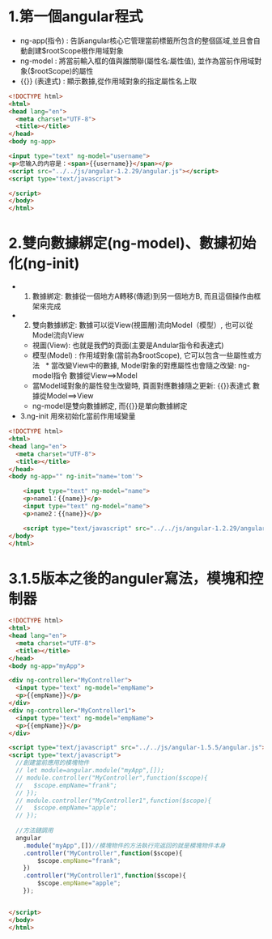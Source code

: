 # 1.第一個angular程式

*   ng-app(指令) : 告訴angular核心它管理當前標籤所包含的整個區域,並且會自動創建$rootScope根作用域對象
*   ng-model : 將當前輸入框的值與誰關聯(屬性名:屬性值), 並作為當前作用域對象($rootScope)的屬性
*   {{}} (表達式) : 顯示數據,從作用域對象的指定屬性名上取

```html
<!DOCTYPE html>
<html>
<head lang="en">
  <meta charset="UTF-8">
  <title></title>
</head>
<body ng-app>

<input type="text" ng-model="username">
<p>您输入的内容是：<span>{{username}}</span></p>
<script src="../../js/angular-1.2.29/angular.js"></script>
<script type="text/javascript">

</script>
</body>
</html>
```

# 2.雙向數據綁定(ng-model)、數據初始化(ng-init)

*   1. 數據綁定: 數據從一個地方A轉移(傳遞)到另一個地方B, 而且這個操作由框架來完成
*   2. 雙向數據綁定: 數據可以從View(視圖層)流向Model（模型）, 也可以從Model流向View
    * 視圖(View): 也就是我們的頁面(主要是Andular指令和表達式)
    * 模型(Model) : 作用域對象(當前為$rootScope), 它可以包含一些屬性或方法
  * 當改變View中的數據, Model對象的對應屬性也會隨之改變: ng-model指令 數據從View==>Model
    * 當Model域對象的屬性發生改變時, 頁面對應數據隨之更新: {{}}表達式 數據從Model==>View
    * ng-model是雙向數據綁定, 而{{}}是單向數據綁定
*   3.ng-init 用來初始化當前作用域變量

```html
<!DOCTYPE html>
<html>
<head lang="en">
  <meta charset="UTF-8">
  <title></title>
</head>
<body ng-app="" ng-init="name='tom'">

    <input type="text" ng-model="name">
    <p>name1：{{name}}</p>
    <input type="text" ng-model="name">
    <p>name2：{{name}}</p>

    <script type="text/javascript" src="../../js/angular-1.2.29/angular.js"></script>
</body>
</html>
```

#   3.1.5版本之後的anguler寫法，模塊和控制器

```html
<!DOCTYPE html>
<html>
<head lang="en">
  <meta charset="UTF-8">
  <title></title>
</head>
<body ng-app="myApp">

<div ng-controller="MyController">
  <input type="text" ng-model="empName">
  <p>{{empName}}</p>
</div>
<div ng-controller="MyController1">
  <input type="text" ng-model="empName">
  <p>{{empName}}</p>
</div>

<script type="text/javascript" src="../../js/angular-1.5.5/angular.js"></script>
<script type="text/javascript">
  //創建當前應用的模塊物件
  // let module=angular.module("myApp",[]);
  // module.controller("MyController",function($scope){
  //   $scope.empName="frank";
  // });
  // module.controller("MyController1",function($scope){
  //   $scope.empName="apple";
  // });
  
  //方法鏈調用
  angular
    .module("myApp",[])//模塊物件的方法執行完返回的就是模塊物件本身
    .controller("MyController",function($scope){
        $scope.empName="frank";
    })
    .controller("MyController1",function($scope){
        $scope.empName="apple";
    });


</script>
</body>
</html>
```


